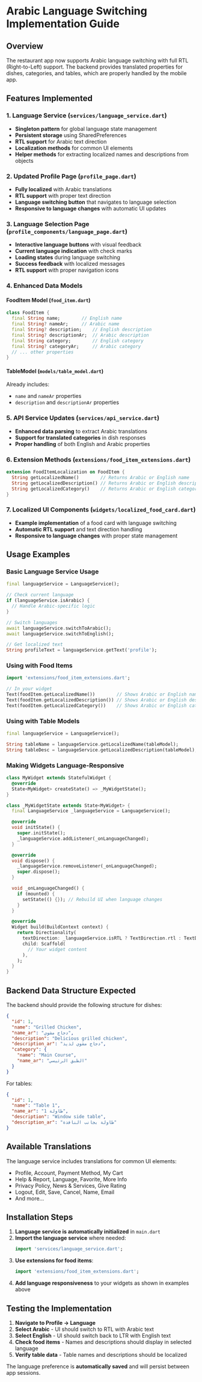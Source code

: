 # Arabic Language Switching Implementation Guide

## Overview
The restaurant app now supports Arabic language switching with full RTL (Right-to-Left) support. The backend provides translated properties for dishes, categories, and tables, which are properly handled by the mobile app.

## Features Implemented

### 1. Language Service (`services/language_service.dart`)
- **Singleton pattern** for global language state management
- **Persistent storage** using SharedPreferences
- **RTL support** for Arabic text direction
- **Localization methods** for common UI elements
- **Helper methods** for extracting localized names and descriptions from objects

### 2. Updated Profile Page (`profile_page.dart`)
- **Fully localized** with Arabic translations
- **RTL support** with proper text direction
- **Language switching button** that navigates to language selection
- **Responsive to language changes** with automatic UI updates

### 3. Language Selection Page (`profile_components/language_page.dart`)
- **Interactive language buttons** with visual feedback
- **Current language indication** with check marks
- **Loading states** during language switching
- **Success feedback** with localized messages
- **RTL support** with proper navigation icons

### 4. Enhanced Data Models

#### FoodItem Model (`food_item.dart`)
```dart
class FoodItem {
  final String name;        // English name
  final String? nameAr;     // Arabic name
  final String? description;    // English description
  final String? descriptionAr;  // Arabic description
  final String category;        // English category
  final String? categoryAr;     // Arabic category
  // ... other properties
}
```

#### TableModel (`models/table_model.dart`)
Already includes:
- `name` and `nameAr` properties
- `description` and `descriptionAr` properties

### 5. API Service Updates (`services/api_service.dart`)
- **Enhanced data parsing** to extract Arabic translations
- **Support for translated categories** in dish responses
- **Proper handling** of both English and Arabic properties

### 6. Extension Methods (`extensions/food_item_extensions.dart`)
```dart
extension FoodItemLocalization on FoodItem {
  String getLocalizedName()        // Returns Arabic or English name
  String getLocalizedDescription() // Returns Arabic or English description
  String getLocalizedCategory()    // Returns Arabic or English category
}
```

### 7. Localized UI Components (`widgets/localized_food_card.dart`)
- **Example implementation** of a food card with language switching
- **Automatic RTL support** and text direction handling
- **Responsive to language changes** with proper state management

## Usage Examples

### Basic Language Service Usage
```dart
final languageService = LanguageService();

// Check current language
if (languageService.isArabic) {
  // Handle Arabic-specific logic
}

// Switch languages
await languageService.switchToArabic();
await languageService.switchToEnglish();

// Get localized text
String profileText = languageService.getText('profile');
```

### Using with Food Items
```dart
import 'extensions/food_item_extensions.dart';

// In your widget
Text(foodItem.getLocalizedName())        // Shows Arabic or English name
Text(foodItem.getLocalizedDescription()) // Shows Arabic or English description
Text(foodItem.getLocalizedCategory())    // Shows Arabic or English category
```

### Using with Table Models
```dart
final languageService = LanguageService();

String tableName = languageService.getLocalizedName(tableModel);
String tableDesc = languageService.getLocalizedDescription(tableModel);
```

### Making Widgets Language-Responsive
```dart
class MyWidget extends StatefulWidget {
  @override
  State<MyWidget> createState() => _MyWidgetState();
}

class _MyWidgetState extends State<MyWidget> {
  final LanguageService _languageService = LanguageService();

  @override
  void initState() {
    super.initState();
    _languageService.addListener(_onLanguageChanged);
  }

  @override
  void dispose() {
    _languageService.removeListener(_onLanguageChanged);
    super.dispose();
  }

  void _onLanguageChanged() {
    if (mounted) {
      setState(() {}); // Rebuild UI when language changes
    }
  }

  @override
  Widget build(BuildContext context) {
    return Directionality(
      textDirection: _languageService.isRTL ? TextDirection.rtl : TextDirection.ltr,
      child: Scaffold(
        // Your widget content
      ),
    );
  }
}
```

## Backend Data Structure Expected

The backend should provide the following structure for dishes:
```json
{
  "id": 1,
  "name": "Grilled Chicken",
  "name_ar": "دجاج مشوي",
  "description": "Delicious grilled chicken",
  "description_ar": "دجاج مشوي لذيذ",
  "category": {
    "name": "Main Course",
    "name_ar": "الطبق الرئيسي"
  }
}
```

For tables:
```json
{
  "id": 1,
  "name": "Table 1",
  "name_ar": "طاولة 1",
  "description": "Window side table",
  "description_ar": "طاولة بجانب النافذة"
}
```

## Available Translations

The language service includes translations for common UI elements:
- Profile, Account, Payment Method, My Cart
- Help & Report, Language, Favorite, More Info
- Privacy Policy, News & Services, Give Rating
- Logout, Edit, Save, Cancel, Name, Email
- And more...

## Installation Steps

1. **Language service is automatically initialized** in `main.dart`
2. **Import the language service** where needed:
   ```dart
   import 'services/language_service.dart';
   ```
3. **Use extensions for food items**:
   ```dart
   import 'extensions/food_item_extensions.dart';
   ```
4. **Add language responsiveness** to your widgets as shown in examples above

## Testing the Implementation

1. **Navigate to Profile → Language**
2. **Select Arabic** - UI should switch to RTL with Arabic text
3. **Select English** - UI should switch back to LTR with English text
4. **Check food items** - Names and descriptions should display in selected language
5. **Verify table data** - Table names and descriptions should be localized

The language preference is **automatically saved** and will persist between app sessions.
